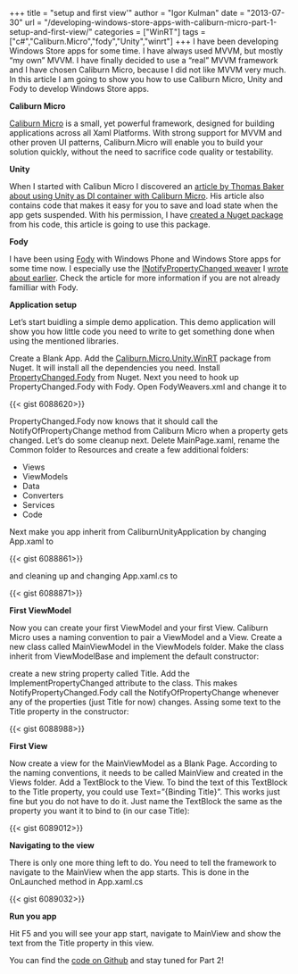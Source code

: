 +++
title = "setup and first view'"
author = "Igor Kulman"
date = "2013-07-30"
url = "/developing-windows-store-apps-with-caliburn-micro-part-1-setup-and-first-view/"
categories = ["WinRT"]
tags = ["c#","Caliburn.Micro","fody","Unity","winrt"]
+++
I have been developing Windows Store apps for some time. I have always used MVVM, but mostly &#8220;my own&#8221; MVVM. I have finally decided to use a &#8220;real&#8221; MVVM framework and I have chosen Caliburn Micro, because I did not like MVVM very much. In this article I am going to show you how to use Caliburn Micro, Unity and Fody to develop Windows Store apps. 

**Caliburn Micro**

[Caliburn Micro][1] is a small, yet powerful framework, designed for building applications across all Xaml Platforms. With strong support for MVVM and other proven UI patterns, Caliburn.Micro will enable you to build your solution quickly, without the need to sacrifice code quality or testability.

<!--more-->

**Unity**

When I started with Calibun Micro I discovered an [article by Thomas Baker about using Unity as DI container with Caliburn Micro][2]. His article also contains code that makes it easy for you to save and load state when the app gets suspended. With his permission, I have [created a Nuget package][3] from his code, this article is going to use this package.

**Fody**

I have been using [Fody][4] with Windows Phone and Windows Store apps for some time now. I especially use the [INotifyPropertyChanged weaver][5] I [wrote about earlier][6]. Check the article for more information if you are not already familliar with Fody.

**Application setup**

Let&#8217;s start buidling a simple demo application. This demo application will show you how little code you need to write to get something done when using the mentioned libraries.

Create a Blank App. Add the [Caliburn.Micro.Unity.WinRT][7] package from Nuget. It will install all the dependencies you need. Install [PropertyChanged.Fody][8] from Nuget. Next you need to hook up PropertyChanged.Fody with Fody. Open FodyWeavers.xml and change it to

{{< gist 6088620>}}

PropertyChanged.Fody now knows that it should call the NotifyOfPropertyChange method from Caliburn Micro when a property gets changed. Let&#8217;s do some cleanup next. Delete MainPage.xaml, rename the Common folder to Resources and create a few additional folders: 

  * Views
  * ViewModels
  * Data
  * Converters
  * Services
  * Code

Next make you app inherit from CaliburnUnityApplication by changing App.xaml to

{{< gist 6088861>}}

and cleaning up and changing App.xaml.cs to

{{< gist 6088871>}}

**First ViewModel**

Now you can create your first ViewModel and your first View. Caliburn Micro uses a naming convention to pair a ViewModel and a View. Create a new class called MainViewModel in the ViewModels folder. Make the class inherit from ViewModelBase and implement the default constructor:

create a new string property called Title. Add the ImplementPropertyChanged attribute to the class. This makes NotifyPropertyChanged.Fody call the NotifyOfPropertyChange whenever any of the properties (just Title for now) changes. Assing some text to the Title property in the constructor:

{{< gist 6088988>}}

**First View**

Now create a view for the MainViewModel as a Blank Page. According to the naming conventions, it needs to be called MainView and created in the Views folder. Add a TextBlock to the View. To bind the text of this TextBlock to the Title property, you could use Text=&#8221;{Binding Title}&#8221;. This works just fine but you do not have to do it. Just name the TextBlock the same as the property you want it to bind to (in our case Title):

{{< gist 6089012>}}

**Navigating to the view**

There is only one more thing left to do. You need to tell the framework to navigate to the MainView when the app starts. This is done in the OnLaunched method in App.xaml.cs

{{< gist 6089032>}}

**Run you app**

Hit F5 and you will see your app start, navigate to MainView and show the text from the Title property in this view.

You can find the [code on Github][9] and stay tuned for Part 2!

 [1]: https://caliburnmicro.codeplex.com/
 [2]: http://nybbles.blogspot.cz/2013/02/winrt-caliburnmicro-and-ioc-part-3.html
 [3]: https://nuget.org/packages/Caliburn.Micro.Unity.WinRT/
 [4]: https://github.com/Fody/Fody
 [5]: https://github.com/Fody/PropertyChanged
 [6]: http://blog.kulman.sk/inotifypropertychanged-the-easy-way-in-windows-phone-and-windows-8/ "INotifyPropertyChanged the easy way in Windows Phone and Windows 8"
 [7]: http://www.nuget.org/packages/Caliburn.Micro.Unity.WinRT/
 [8]: http://www.nuget.org/packages/PropertyChanged.Fody/
 [9]: https://github.com/igorkulman/CaliburnDemoWinRT

